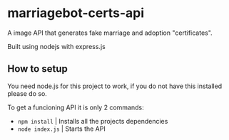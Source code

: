 # marriagebot-certs-api

A image API that generates fake marriage and adoption "certificates".

Built using nodejs with express.js

## How to setup

You need node.js for this project to work, if you do not have this installed please do so.

To get a funcioning API it is only 2 commands:

* `npm install`   | Installs all the projects dependencies
* `node index.js` | Starts the API
